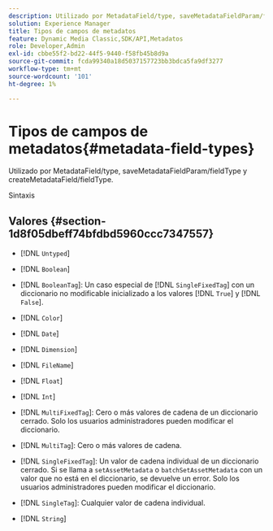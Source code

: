 ```yaml
---
description: Utilizado por MetadataField/type, saveMetadataFieldParam/fieldType y createMetadataField/fieldType.
solution: Experience Manager
title: Tipos de campos de metadatos
feature: Dynamic Media Classic,SDK/API,Metadatos
role: Developer,Admin
exl-id: cbbe55f2-bd22-44f5-9440-f58fb45b8d9a
source-git-commit: fcda99340a18d5037157723bb3bdca5fa9df3277
workflow-type: tm+mt
source-wordcount: '101'
ht-degree: 1%

---
```


# Tipos de campos de metadatos{#metadata-field-types}

Utilizado por MetadataField/type, saveMetadataFieldParam/fieldType y createMetadataField/fieldType.

Sintaxis

## Valores {#section-1d8f05dbeff74bfdbd5960ccc7347557}

* [!DNL `Untyped`]
* [!DNL `Boolean`]
* [!DNL `BooleanTag`]: Un caso especial de  [!DNL `SingleFixedTag`] con un diccionario no modificable inicializado a los valores  [!DNL `True`] y  [!DNL `False`].

* [!DNL `Color`]
* [!DNL `Date`]
* [!DNL `Dimension`]
* [!DNL `FileName`]
* [!DNL `Float`]
* [!DNL `Int`]
* [!DNL `MultiFixedTag`]: Cero o más valores de cadena de un diccionario cerrado. Solo los usuarios administradores pueden modificar el diccionario.
* [!DNL `MultiTag`]: Cero o más valores de cadena.
* [!DNL `SingleFixedTag`]: Un valor de cadena individual de un diccionario cerrado. Si se llama a `setAssetMetadata` o `batchSetAssetMetadata` con un valor que no está en el diccionario, se devuelve un error. Solo los usuarios administradores pueden modificar el diccionario.

* [!DNL `SingleTag`]: Cualquier valor de cadena individual.
* [!DNL `String`]
